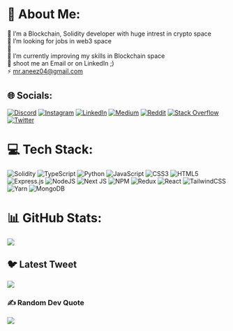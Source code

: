 # 💫 About Me:
🔭 I’m a Blockchain, Solidity developer with huge intrest in crypto space<br>👯 I’m looking for jobs in web3 space<br>🤝 <br>🌱 I’m currently improving my skills in Blockchain space<br>💬 shoot me an Email or on LinkedIn ;) <br>⚡ mr.aneez04@gmail.com


## 🌐 Socials:
[![Discord](https://img.shields.io/badge/Discord-%237289DA.svg?logo=discord&logoColor=white)](https://discord.gg/ANEEZ#1874) [![Instagram](https://img.shields.io/badge/Instagram-%23E4405F.svg?logo=Instagram&logoColor=white)](https://instagram.com/_ane_z/) [![LinkedIn](https://img.shields.io/badge/LinkedIn-%230077B5.svg?logo=linkedin&logoColor=white)](https://linkedin.com/in/anees-k-a-22152a252) [![Medium](https://img.shields.io/badge/Medium-12100E?logo=medium&logoColor=white)](https://medium.com/@mr.aneez04) [![Reddit](https://img.shields.io/badge/Reddit-%23FF4500.svg?logo=Reddit&logoColor=white)](https://reddit.com/user/Feeling_Animal_3299/) [![Stack Overflow](https://img.shields.io/badge/-Stackoverflow-FE7A16?logo=stack-overflow&logoColor=white)](https://stackoverflow.com/users/21770608) [![Twitter](https://img.shields.io/badge/Twitter-%231DA1F2.svg?logo=Twitter&logoColor=white)](https://twitter.com/Rzr_004)  

# 💻 Tech Stack:
![Solidity](https://img.shields.io/badge/Solidity-%23363636.svg?style=for-the-badge&logo=solidity&logoColor=white) ![TypeScript](https://img.shields.io/badge/typescript-%23007ACC.svg?style=for-the-badge&logo=typescript&logoColor=white) ![Python](https://img.shields.io/badge/python-3670A0?style=for-the-badge&logo=python&logoColor=ffdd54) ![JavaScript](https://img.shields.io/badge/javascript-%23323330.svg?style=for-the-badge&logo=javascript&logoColor=%23F7DF1E) ![CSS3](https://img.shields.io/badge/css3-%231572B6.svg?style=for-the-badge&logo=css3&logoColor=white) ![HTML5](https://img.shields.io/badge/html5-%23E34F26.svg?style=for-the-badge&logo=html5&logoColor=white)![Express.js](https://img.shields.io/badge/express.js-%23404d59.svg?style=for-the-badge&logo=express&logoColor=%2361DAFB) ![NodeJS](https://img.shields.io/badge/node.js-6DA55F?style=for-the-badge&logo=node.js&logoColor=white) ![Next JS](https://img.shields.io/badge/Next-black?style=for-the-badge&logo=next.js&logoColor=white) ![NPM](https://img.shields.io/badge/NPM-%23000000.svg?style=for-the-badge&logo=npm&logoColor=white) ![Redux](https://img.shields.io/badge/redux-%23593d88.svg?style=for-the-badge&logo=redux&logoColor=white) ![React](https://img.shields.io/badge/react-%2320232a.svg?style=for-the-badge&logo=react&logoColor=%2361DAFB) ![TailwindCSS](https://img.shields.io/badge/tailwindcss-%2338B2AC.svg?style=for-the-badge&logo=tailwind-css&logoColor=white) ![Yarn](https://img.shields.io/badge/yarn-%232C8EBB.svg?style=for-the-badge&logo=yarn&logoColor=white) ![MongoDB](https://img.shields.io/badge/MongoDB-%234ea94b.svg?style=for-the-badge&logo=mongodb&logoColor=white)
# 📊 GitHub Stats:

![](https://github-readme-stats.vercel.app/api/top-langs/?username=mr-anz&theme=dark&hide_border=false&include_all_commits=false&count_private=false&layout=compact)


## 🐦 Latest Tweet
[![](https://gtce.itsvg.in/api?username=https://twitter.com/Rzr_004)](https://github.com/VishwaGauravIn/github-twitter-card-embed)

### ✍️ Random Dev Quote
![](https://quotes-github-readme.vercel.app/api?type=horizontal&theme=radical)



<!--  Proudly created with GPRM ( https://gprm.itsvg.in ) -->
